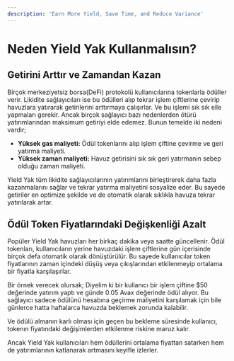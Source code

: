 ```yaml
---
description: 'Earn More Yield, Save Time, and Reduce Variance'
---
```


# Neden Yield Yak Kullanmalısın?

## Getirini Arttır ve Zamandan Kazan

Birçok merkeziyetsiz borsa\(DeFi\) protokolü kullanıcılarına tokenlarla ödüller verir. Likidite sağlayıcıları ise bu ödülleri alıp tekrar işlem çiftlerine çevirip havuzlara yatırarak getirilerini arttırmaya çalışırlar. Ve bu işlemi sık sık elle yapmaları gerekir. Ancak birçok sağlayıcı bazı nedenlerden ötürü yatırımlarından maksimum getiriyi elde edemez. Bunun temelde iki nedeni vardır;

* **Yüksek gas maliyeti:** Ödül tokenlarını alıp işlem çiftine çevirme ve geri yatırma maliyeti.
* **Yüksek zaman maliyeti:** Havuz getirisini sık sık geri yatırmanın sebep olduğu zaman maliyeti.

Yield Yak tüm likidite sağlayıcılarının yatırımlarını birleştirerek daha fazla kazanmalarını sağlar ve tekrar yatırma maliyetini sosyalize eder. Bu sayede getiriler en optimize şekilde ve de otomatik olarak sıklıkla havuza tekrar yatırılarak artar.

## Ödül Token Fiyatlarındaki Değişkenliği Azalt

Popüler Yield Yak havuzları her birkaç dakika veya saatte güncellenir. Ödül tokenları, kullanıcıların yerine havuzdaki işlem çiftlerine gün içerisinde birçok defa otomatik olarak dönüştürülür. Bu sayede kullanıcılar token fiyatlarının zaman içindeki düşüş veya çıkışlarından etkilenmeyip ortalama bir fiyatla karşılaşırlar.

Bir örnek verecek olursak; Diyelim ki bir kullanıcı bir işlem çiftine $50 değerinde yatırım yaptı ve günde 0.05 Avax değerinde ödül alıyor. Bu sağlayıcı sadece ödülünü hesabına geçirme maliyetini karşılamak için bile günlerce hatta haftalarca havuzda beklemek zorunda kalabilir. 

Ve ödülü almanın karlı olması için geçen bu bekleme süresinde kullanıcı, tokenın fiyatındaki değişimlerden etkilenme riskine maruz kalır. 

Ancak Yield Yak kullanıcıları hem ödüllerini ortalama fiyattan satarken hem de yatırımlarının katlanarak artmasını keyifle izlerler.



